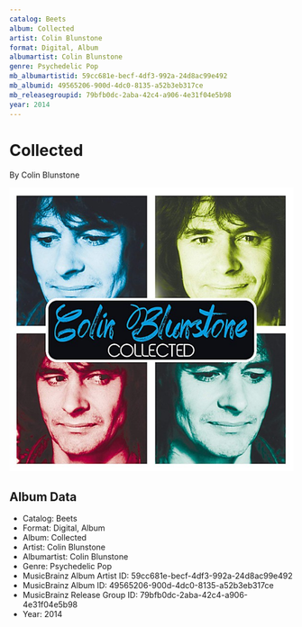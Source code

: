 ```yaml
---
catalog: Beets
album: Collected
artist: Colin Blunstone
format: Digital, Album
albumartist: Colin Blunstone
genre: Psychedelic Pop
mb_albumartistid: 59cc681e-becf-4df3-992a-24d8ac99e492
mb_albumid: 49565206-900d-4dc0-8135-a52b3eb317ce
mb_releasegroupid: 79bfb0dc-2aba-42c4-a906-4e31f04e5b98
year: 2014
---
```


# Collected

By Colin Blunstone

![](../../assets/beetscovers/Colin_Blunstone-Collected.jpg)

## Album Data

- Catalog: Beets
- Format: Digital, Album
- Album: Collected
- Artist: Colin Blunstone
- Albumartist: Colin Blunstone
- Genre: Psychedelic Pop
- MusicBrainz Album Artist ID: 59cc681e-becf-4df3-992a-24d8ac99e492
- MusicBrainz Album ID: 49565206-900d-4dc0-8135-a52b3eb317ce
- MusicBrainz Release Group ID: 79bfb0dc-2aba-42c4-a906-4e31f04e5b98
- Year: 2014

